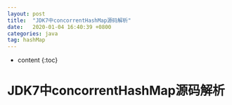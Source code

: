 ```yaml
---
layout: post
title:  "JDK7中concorrentHashMap源码解析"
date:   2020-01-04 16:40:39 +0800
categories: java
tag: hashMap
---
```


* content
{:toc}

# JDK7中concorrentHashMap源码解析 #


